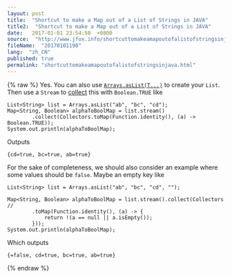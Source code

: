 ```yaml
---
layout: post
title:  "Shortcut to make a Map out of a List of Strings in JAVA"
title2:  "Shortcut to make a Map out of a List of Strings in JAVA"
date:   2017-01-01 23:54:50  +0800
source:  "http://www.jfox.info/shortcuttomakeamapoutofalistofstringsinjava.html"
fileName:  "20170101190"
lang:  "zh_CN"
published: true
permalink: "shortcuttomakeamapoutofalistofstringsinjava.html"
---
```

{% raw %}
Yes. You can also use [`Arrays.asList(T...)`](http://www.jfox.info/go.php?url=https://docs.oracle.com/javase/8/docs/api/java/util/Arrays.html#asList-T...-) to create your `List`. Then use a `Stream` to [collect](http://www.jfox.info/go.php?url=https://docs.oracle.com/javase/8/docs/api/java/util/stream/Collectors.html) this with `Boolean.TRUE` like

    List<String> list = Arrays.asList("ab", "bc", "cd");
    Map<String, Boolean> alphaToBoolMap = list.stream()
            .collect(Collectors.toMap(Function.identity(), (a) -> Boolean.TRUE));
    System.out.println(alphaToBoolMap);
    

Outputs

    {cd=true, bc=true, ab=true}
    

For the sake of completeness, we should also consider an example where some values should be `false`. Maybe an empty key like

    List<String> list = Arrays.asList("ab", "bc", "cd", "");
    
    Map<String, Boolean> alphaToBoolMap = list.stream().collect(Collectors //
            .toMap(Function.identity(), (a) -> {
                return !(a == null || a.isEmpty());
            }));
    System.out.println(alphaToBoolMap);
    

Which outputs

    {=false, cd=true, bc=true, ab=true}
{% endraw %}